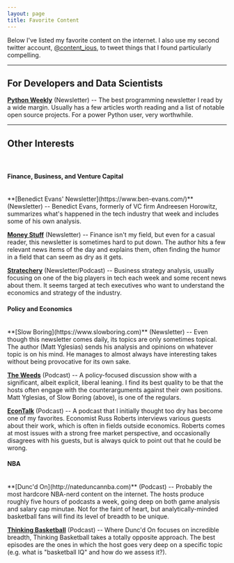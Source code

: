```yaml
---
layout: page
title: Favorite Content
---
```


Below I've listed my favorite content on the internet.
I also use my second twitter account, [@content_ious](https://twitter.com/content_ious), to tweet things that I found particularly compelling.

<hr>

## For Developers and Data Scientists

**[Python Weekly](https://www.pythonweekly.com)** (Newsletter)
-- The best programming newsletter I read by a wide margin.
Usually has a few articles worth reading and a list of notable open source projects.
For a power Python user, very worthwhile.

<hr>

## Other Interests

<br>

#### Finance, Business, and Venture Capital
<br>
**[Benedict Evans' Newsletter](https://www.ben-evans.com/)** (Newsletter)
-- Benedict Evans, formerly of VC firm Andreesen Horowitz, summarizes what's happened in the tech industry that week and includes some of his own analysis.

**[Money Stuff](http://link.mail.bloombergbusiness.com/join/4wm/moneystuff-signup)** (Newsletter)
-- Finance isn't my field, but even for a casual reader, this newsletter is sometimes hard to put down.
The author hits a few relevant news items of the day and explains them, often finding the humor in a field that can seem as dry as it gets.

**[Stratechery](https://stratechery.com)** (Newsletter/Podcast)
-- Business strategy analysis, usually focusing on one of the big players in tech each week and some recent news about them.
It seems targed at tech executives who want to understand the economics and strategy of the industry.

#### Policy and Economics
<br>
**[Slow Boring](https://www.slowboring.com)** (Newsletter)
-- Even though this newsletter comes daily, its topics are only sometimes topical.
The author (Matt Yglesias) sends his analysis and opinions on whatever topic is on his mind.
He manages to almost always have interesting takes without being provocative for its own sake.

**[The Weeds](https://www.vox.com/the-weeds)** (Podcast)
-- A policy-focused discussion show with a significant, albeit explicit, liberal leaning.
I find its best quality to be that the hosts often engage with the counterarguments against their own positions.
Matt Yglesias, of Slow Boring (above), is one of the regulars.

**[EconTalk](http://www.econtalk.org/)** (Podcast)
-- A podcast that I initially thought too dry has become one of my favorites.
Economist Russ Roberts interviews various guests about their work, which is often in fields outside economics.
Roberts comes at most issues with a strong free market perspective, and occasionally disagrees with his guests, but is always quick to point out that he could be wrong.

#### NBA
<br>
**[Dunc'd On](http://nateduncannba.com)** (Podcast)
-- Probably the most hardcore NBA-nerd content on the internet.
The hosts produce roughly five hours of podcasts a week, going deep on both game analysis and salary cap minutae.
Not for the faint of heart, but analytically-minded basketball fans will find its level of breadth to be unique.

**[Thinking Basketball](https://podcasts.apple.com/us/podcast/thinking-basketball/id1428290303)** (Podcast)
-- Where Dunc'd On focuses on incredible breadth, Thinking Basketball takes a totally opposite approach.
The best episodes are the ones in which the host goes very deep on a specific topic (e.g. what is "basketball IQ" and how do we assess it?).
